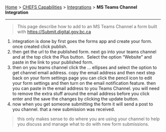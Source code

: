 [Home](.) > [CHEFS Capabilities](CHEFS-Capabilities) > [Integrations](Integrations) > **MS Teams Channel Integration** 
***  

> This page describe how to add to an MS Teams Channel a form  built with https://Submit.digital.gov.bc.ca

1. integration is done by first goes the forms app and create your form. once created click publish. 
1. then get the url to the published form. next go into your teams channel and at the top click the Plus button.  Select the option “Website” and paste in the link to your published form. 
1. then on you teams channel click the … ellipses and select the option to get channel email address. copy the email address and then next step back on your form settings page you can click the pencil icon to edit your form settings and then turn on the email notification feature. then you can paste in the email address to you Teams Channel. you will need to remove the extra stuff around the email address before you click enter and the save the changes by clicking the update button.
1. now when you get someone submitting the form it will send a post to you channel. that a new submission was received.  

> this only makes sense to do where you are using your channel to help you discuss and manage what to do with new form submissions.
